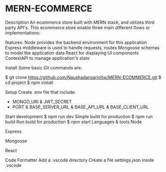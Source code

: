 # MERN-ECOMMERCE
Description
An ecommerce store built with MERN stack, and utilizes third party API's. This ecommerce store enable three main different flows or implementations:

features:
Node provides the backend environment for this application
Express middleware is used to handle requests, routes
Mongoose schemas to model the application data
React for displaying UI components
ContextAPI to manage application's state

Install
Some basic Git commands are:

$ git clone https://github.com/Naushadansarinitw/MERN-ECOMMERCE.git
$ cd project
$ npm install

Setup
 Create .env file that include:

  * MONGO_URI & JWT_SECRET
  * PORT & BASE_SERVER_URL & BASE_API_URL & BASE_CLIENT_URL
  
  Start development
$ npm run dev
Simple build for production
$ npm run build
Run build for production
$ npm start
Languages & tools
Node

Express

Mongoose

React

Code Formatter
Add a .vscode directory
Create a file settings.json inside .vscode
